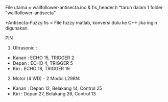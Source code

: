File utama = wallfollower-antisecta.ino & fis_header.h
*taruh dalam 1 folder "wallfollower-antisecta"

*Antisecta-Fuzzy.fis = File fuzzy matlab, konversi dulu ke C++ jika ingin digunakan.


PIN

1. Ultrasonic :
- Kanan : ECHO 15, TRIGGER 2
- Depan : ECHO 4, TRIGGER 5
- Kiri : ECHO 18, TRIGGER 19

2. Motor (4 WD) - 2 Modul L298N:
- Kanan : Depan 12, Belakang 14, Control 25
- Kiri : Depan 27, Belakang 26, Control 13
